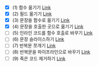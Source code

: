 - [x] (1) 함수 옮기기 [Link](https://github.com/shinel94/Refactoring/blob/python/ch08/MoveFunction.ipynb)
- [x] (2) 필드 옮기기 [Link](https://github.com/shinel94/Refactoring/blob/python/ch08/MoveField.ipynb)
- [x] (3) 문장을 함수로 옮기기 [Link](https://github.com/shinel94/Refactoring/blob/python/ch08/MoveStatementsIntoFunction.ipynb)
- [x] (4) 문장을 호출한 곳으로 옮기기 [Link](https://github.com/shinel94/Refactoring/blob/python/ch08/MoveStatementsToCallers.ipynb)
- [ ] (5) 인라인 코드를 함수 호출로 바꾸기 [Link]()
- [ ] (6) 문장 슬라이스하기 [Link]()
- [ ] (7) 반복문 쪼개기 [Link]()
- [ ] (8) 반복문을 파이프라인으로 바꾸기 [Link]()
- [ ] (9) 죽은 코드 제거하기 [Link]()
